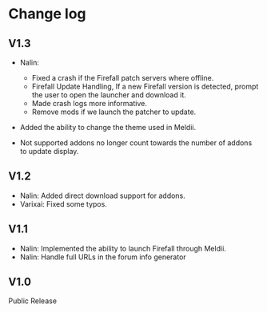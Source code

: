 # Change log

V1.3
--
- Nalin:
	- Fixed a crash if the Firefall patch servers where offline.
	- Firefall Update Handling, If a new Firefall version is detected, prompt the user to open the launcher and download it.
	- Made crash logs more informative.
	- Remove mods if we launch the patcher to update.
	
- Added the ability to change the theme used in Meldii.
- Not supported addons no longer count towards the number of addons to update display.

V1.2
--
- Nalin: Added direct download support for addons.
- Varixai: Fixed some typos.

V1.1
--
- Nalin: Implemented the ability to launch Firefall through Meldii.
- Nalin: Handle full URLs in the forum info generator


V1.0
--
Public Release